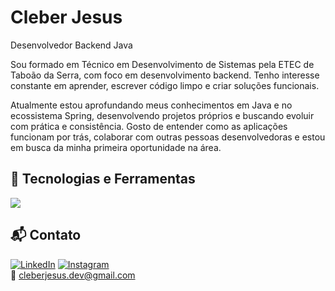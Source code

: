 # Cleber Jesus  
Desenvolvedor Backend Java

Sou formado em Técnico em Desenvolvimento de Sistemas pela ETEC de Taboão da Serra, com foco em desenvolvimento backend. Tenho interesse constante em aprender, escrever código limpo e criar soluções funcionais.  

Atualmente estou aprofundando meus conhecimentos em Java e no ecossistema Spring, desenvolvendo projetos próprios e buscando evoluir com prática e consistência. Gosto de entender como as aplicações funcionam por trás, colaborar com outras pessoas desenvolvedoras e estou em busca da minha primeira oportunidade na área.

## 🧰 Tecnologias e Ferramentas  
<p align="left">
  <img src="https://skillicons.dev/icons?i=java,spring,mysql,postgres,html,css,git,github,postman,idea,debian" />
</p>

## 📬 Contato  
[![LinkedIn](https://img.shields.io/badge/LinkedIn-0A66C2?style=for-the-badge&logo=linkedin&logoColor=white)](https://www.linkedin.com/in/cleber-jesus/)
[![Instagram](https://img.shields.io/badge/Instagram-E4405F?style=for-the-badge&logo=instagram&logoColor=white)](https://www.instagram.com/clsilvaj/)  
📧 cleberjesus.dev@gmail.com
